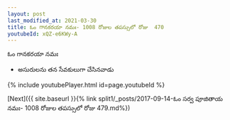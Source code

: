 ```yaml
---
layout: post
last_modified_at: 2021-03-30
title: ఓం గానకరయా నమః- 1008 రోజుల తపస్సులో రోజు  470
youtubeId: xQZ-e6KWy-A
---
```

 
 
 ఓం గానకరయా నమః  
 
 -  అసురులను తన సేవకులుగా చేసినవాడు 
 
  
 
  
 
 
 
 
 
 


{% include youtubePlayer.html id=page.youtubeId %}
 
[Next]({{ site.baseurl }}{% link  split1/_posts/2017-09-14-ఓం సర్వ పూజితాయ నమః- 1008 రోజుల తపస్సులో రోజు  479.md%})
 
